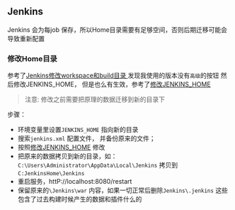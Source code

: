 ## Jenkins 

Jenkins 会为每job 保存，所以Home目录需要有足够空间，否则后期迁移可能会导致重新配置

### 修改Home目录
参考了[Jenkins修改workspace和build目录 ](https://www.cnblogs.com/itech/p/5192162.html) 发现我使用的版本没有`高级`的按钮
然后修改JENKINS_HOME， 但是也么有生效，参考了[修改JENKINS_HOME](https://www.cnblogs.com/WilsonX/p/6640148.html)

> 注意: 修改之前需要把原理的数据迁移到新的目录下

步骤：
* 环境变量里设置`JENKINS_HOME` 指向新的目录
* 搜索`jenkins.xml` 配置文件， 并备份原来的文件；
* 按照[修改JENKINS_HOME](https://www.cnblogs.com/WilsonX/p/6640148.html) 修改
* 把原来的数据拷贝到新的目录，如： `C:\Users\Administrator\AppData\Local\Jenkins` 拷贝到 `C:JenkinsHome\Jenkins`
* 重启服务，httP://localhost:8080/restart
* 保留原来的`\Jenkins\war` 内容，如果一切正常后删除`Jenkins\.jenkins` 这些包含了过去构建时候产生的数据和插件什么的